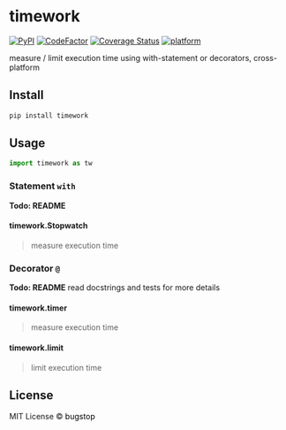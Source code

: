 # timework

[![PyPI](https://img.shields.io/pypi/v/timework)](https://pypi.org/project/timework/)
[![CodeFactor](https://www.codefactor.io/repository/github/bugstop/python-timework/badge)](https://www.codefactor.io/repository/github/bugstop/python-timework)
[![Coverage Status](https://coveralls.io/repos/github/bugstop/python-timework/badge.svg?branch=master)](https://coveralls.io/github/bugstop/python-timework?branch=master)
[![platform](https://img.shields.io/badge/platform-linux%20%7C%20macos%20%7C%20windows-red)](https://github.com/bugstop/python-timework)

measure / limit execution time using with-statement or decorators, cross-platform

## Install

```bash
pip install timework
```

## Usage

```python
import timework as tw
```

### Statement `with`

**Todo: README**

#### timework.Stopwatch

> measure execution time

### Decorator `@`

**Todo: README** read docstrings and tests for more details

#### timework.timer

> measure execution time

#### timework.limit

> limit execution time

## License

MIT License &copy; <a href="https://github.com/bugstop" style="color: black !important; text-decoration: none !important;">bugstop</a>
